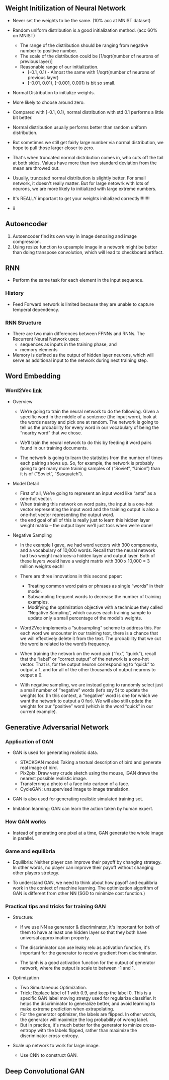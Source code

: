 ## Weight Initilization of Neural Network 

- Never set the weights to be the same. (10% acc at MNIST dataset)
- Random uniform distribution is a good initialization method. (acc 60% on MNIST)
  - The range of the distribution should be ranging from negative number to positive number. 
  - The scale of the distribution could be [1/sqrt(number of neurons of previous layer)]
  - Reasonable range of our initialization. 
    - [-0.1, 0.1) - Almost the same with 1/sqrt(number of neurons of previous layer)
    - [-0.01, 0.01), [-0.001, 0.001) is bit so small. 
 
 - Normal Distribution to initialize weights. 
  - More likely to choose around zero. 
  - Compared with [-0.1, 0.1), normal distribution with std 0.1 performs a little bit better. 
  - Normal distribution usually performs better than random uniform distribution. 
  - But sometimes we still get fairly large number via normal distribution, we hope to pull those larger closer to zero. 
  - That's when truncated normal distribution comes in, who cuts off the tail at both sides. Values have more than two standard 
  deviation from the mean are throwed out. 
  - Usually, truncated normal distribution is slightly better. For small network, it doesn't really matter. But for large netowrk
  with lots of neurons, we are more likely to initialized with large extreme numbers. 
  
  - It's REALLY important to get your weights initialized correctly!!!!!!!!
  - ii

## Autoencoder

1. Autoencoder find its own way in image denosing and image compression. 
2. Using resize function to upsample image in a network might be better than doing transpose convolution, which will lead to checkboard artifact. 


## RNN

- Perform the same task for each element in the input sequence. 

### History
- Feed Forward network is limited because they are unable to capture temperal dependency. 


### RNN Structure
- There are two main differences between FFNNs and RNNs. The Recurrent Neural Network uses:
    - sequences as inputs in the training phase, and
    - memory elements
- Memory is defined as the output of hidden layer neurons, which will serve as additional input to the network during next training step.


## Word Embedding

### Word2Vec [link](http://mccormickml.com/2016/04/19/word2vec-tutorial-the-skip-gram-model/)

- Overview
    - We’re going to train the neural network to do the following. Given a specific word in the middle of a sentence (the input word), look at the words nearby and pick one at random. The network is going to tell us the probability for every word in our vocabulary of being the “nearby word” that we chose.

    - We’ll train the neural network to do this by feeding it word pairs found in our training documents. 

    - The network is going to learn the statistics from the number of times each pairing shows up. So, for example, the network is probably going to get many more training samples of (“Soviet”, “Union”) than it is of (“Soviet”, “Sasquatch”). 

- Model Detail

    - First of all, We’re going to represent an input word like “ants” as a one-hot vector.
    - When training this network on word pairs, the input is a one-hot vector representing the input word and the training output is also a one-hot vector representing the output word.
    - the end goal of all of this is really just to learn this hidden layer weight matrix – the output layer we’ll just toss when we’re done!

- Negative Sampling

  - In the example I gave, we had word vectors with 300 components, and a vocabulary of 10,000 words. Recall that the neural network had two weight matrices–a hidden layer and output layer. Both of these layers would have a weight matrix with 300 x 10,000 = 3 million weights each!
  - There are three innovations in this second paper:

    - Treating common word pairs or phrases as single “words” in their model.
    - Subsampling frequent words to decrease the number of training examples.
    - Modifying the optimization objective with a technique they called “Negative Sampling”, which causes each training sample to update only a small percentage of the model’s weights.

  - Word2Vec implements a “subsampling” scheme to address this. For each word we encounter in our training text, there is a chance that we will effectively delete it from the text. The probability that we cut the word is related to the word’s frequency.
  - When training the network on the word pair (“fox”, “quick”), recall that the “label” or “correct output” of the network is a one-hot vector. That is, for the output neuron corresponding to “quick” to output a 1, and for all of the other thousands of output neurons to output a 0.
  - With negative sampling, we are instead going to randomly select just a small number of “negative” words (let’s say 5) to update the weights for. (In this context, a “negative” word is one for which we want the network to output a 0 for). We will also still update the weights for our “positive” word (which is the word “quick” in our current example).

## Generative Adversarial Network

### Application of GAN

- GAN is used for generating realistic data. 
  - STACKGAN model: Taking a textual description of bird and generate real image of bird. 
  - Pix2pix: Draw very crude sketch using the mouse, iGAN draws the nearest possible realistic image. 
  - Transferring a photo of a face into cartoon of a face. 
  - CycleGAN: unsupervised image to image translation. 
  
- GAN is also used for generating realistic simulated training set. 
- Imitation learning: GAN can learn the action taken by human expert. 

### How GAN works

- Instead of generating one pixel at a time, GAN generate the whole image in parallel. 


### Game and equilibria

- Equilibria: Neither player can improve their payoff by changing strategy. In other words, no player can improve their payoff without changing other players stretegy. 

- To understand GAN, we need to think about how payoff and equilibria work in the context of machine learning. The optimization algorithm of GAN is different from other NN (SGD to minimize cost function.)

### Practical tips and tricks for training GAN

- Structure:
  - If we use NN as generator & discriminator, it's important for both of them to have at least one hidden layer so that they both have universal approximation property. 

  - The discriminator can use leaky relu as activation function, it's important for the generator to receive gradient from discriminator. 

  - The tanh is a good activation function for the output of generator network, where the output is scale to between -1 and 1. 

- Optimization
  - Two Simultaneous Optimization. 
  - Trick: Replace label of 1 with 0.9, and keep the label 0. This is a specific GAN label moving stretgy used for regularize classifier. It helps the discriminator to generalize better, and avoid learning to make extreme prediction when extrapolating. 
  - For the generator optimizer, the labels are flipped. In other words, the generator will maximize the log probability of wrong label. 
  - But in practice, it's much better for the generator to minize cross-entropy with the labels flipped, rather than maximize the discriminator cross-entropy. 

- Scale up network to work for large image. 
  - Use CNN to construct GAN. 


## Deep Convolutional GAN
